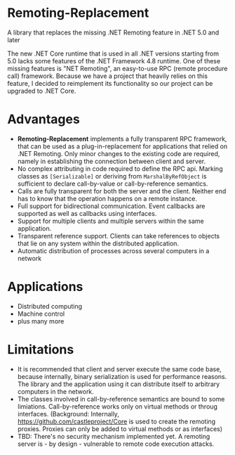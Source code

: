 # Remoting-Replacement
A library that replaces the missing .NET Remoting feature in .NET 5.0 and later

The new .NET Core runtime that is used in all .NET versions starting from 5.0 lacks some features of the .NET Framework 4.8 runtime. 
One of these missing features is "NET Remoting", an easy-to-use RPC (remote procedure call) framework. Because we have a project 
that heavily relies on this feature, I decided to reimplement its functionality so our project can be upgraded to .NET Core.

# Advantages
- **Remoting-Replacement** implements a fully transparent RPC framework, that can be used as a plug-in-replacement for applications
that relied on .NET Remoting. Only minor changes to the existing code are required, namely in establishing the connection between
client and server. 
- No complex attributing in code required to define the RPC api. Marking classes as `[Serializable]` or deriving from `MarshalByRefObject` 
is sufficient to declare call-by-value or call-by-reference semantics. 
- Calls are fully transparent for both the server and the client. Neither end has to know that the operation happens on a remote instance.
- Full support for bidirectional communication. Event callbacks are supported as well as callbacks using interfaces.
- Support for multiple clients and multiple servers within the same application.
- Transparent reference support. Clients can take references to objects that lie on any system within the distributed application.
- Automatic distribution of processes across several computers in a network

# Applications
- Distributed computing
- Machine control
- plus many more

# Limitations
- It is recommended that client and server execute the same code base, because internally, binary serialization is used for performance reasons.
The library and the application using it can distribute itself to arbitrary computers in the network.
- The classes involved in call-by-reference semantics are bound to some limiations. Call-by-reference works only on virtual methods or throug interfaces. 
(Background: Internally, https://github.com/castleproject/Core is used to create the remoting proxies. Proxies can only be added to virtual methods or as interfaces)
- TBD: There's no security mechanism implemented yet. A remoting server is - by design - vulnerable to remote code execution attacks.
